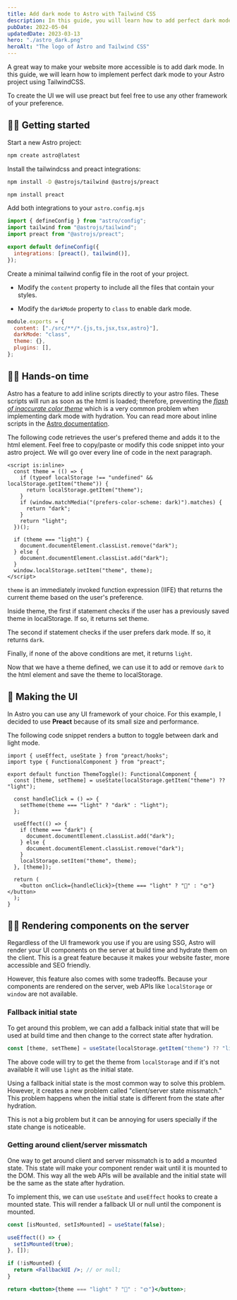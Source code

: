 ```yaml
---
title: Add dark mode to Astro with Tailwind CSS
description: In this guide, you will learn how to add perfect dark mode to your Astro project using Tailwind CSS and the prefers-color-scheme media query
pubDate: 2022-05-04
updatedDate: 2023-03-13
hero: "./astro_dark.png"
heroAlt: "The logo of Astro and Tailwind CSS"
---
```


A great way to make your website more accessible is to add dark mode. In this guide, we will learn how to implement perfect dark mode to your Astro project using TailwindCSS.

To create the UI we will use preact but feel free to use any other framework of your preference.

## 🧑‍💻 Getting started

Start a new Astro project:

```sh
npm create astro@latest
```

Install the tailwindcss and preact integrations:

```sh
npm install -D @astrojs/tailwind @astrojs/preact

npm install preact
```

Add both integrations to your `astro.config.mjs`

```js title="astro.config.mjs"
import { defineConfig } from "astro/config";
import tailwind from "@astrojs/tailwind";
import preact from "@astrojs/preact";

export default defineConfig({
  integrations: [preact(), tailwind()],
});
```

Create a minimal tailwind config file in the root of your project. 

- Modify the `content` property to include all the files that contain your styles.

- Modify the `darkMode` property to `class` to enable dark mode.

```js title="tailwind.config.cjs"
module.exports = {
  content: ["./src/**/*.{js,ts,jsx,tsx,astro}"],
  darkMode: "class",
  theme: {},
  plugins: [],
};
```

## 👩‍🚀 Hands-on time

Astro has a feature to add inline scripts directly to your astro files. These scripts will run as soon as the html is loaded; therefore, preventing the [_flash of inaccurate color theme_](https://css-tricks.com/flash-of-inaccurate-color-theme-fart/) which is a very common problem when implementing dark mode with hydration. You can read more about inline scripts in the [Astro documentation](https://docs.astro.build/en/reference/directives-reference/#isinline).

The following code retrieves the user's prefered theme and adds it to the html element. Feel free to copy/paste or modify this code snippet into your astro project. We will go over every line of code in the next paragraph.


```astro title="Layout.astro"
<script is:inline>
  const theme = (() => {
    if (typeof localStorage !== "undefined" && localStorage.getItem("theme")) {
      return localStorage.getItem("theme");
    }
    if (window.matchMedia("(prefers-color-scheme: dark)").matches) {
      return "dark";
    }
    return "light";
  })();

  if (theme === "light") {
    document.documentElement.classList.remove("dark");
  } else {
    document.documentElement.classList.add("dark");
  }
  window.localStorage.setItem("theme", theme);
</script>
```

`theme` is an immediately invoked function expression (IIFE) that returns the current theme based on the user's preference. 

Inside theme, the first if statement checks if the user has a previously saved theme in localStorage. If so, it returns set theme.

The second if statement checks if the user prefers dark mode. If so, it returns `dark`.

Finally, if none of the above conditions are met, it returns `light`.

Now that we have a theme defined, we can use it to add or remove `dark` to the html element and save the theme to localStorage.

## 💅 Making the UI

In Astro you can use any UI framework of your choice. For this example, I decided to use **Preact** because of its small size and performance.

The following code snippet renders a button to toggle between dark and light mode.

```tsx title="ThemeToggle.tsx"
import { useEffect, useState } from "preact/hooks";
import type { FunctionalComponent } from "preact";

export default function ThemeToggle(): FunctionalComponent {
  const [theme, setTheme] = useState(localStorage.getItem("theme") ?? "light");

  const handleClick = () => {
    setTheme(theme === "light" ? "dark" : "light");
  };

  useEffect(() => {
    if (theme === "dark") {
      document.documentElement.classList.add("dark");
    } else {
      document.documentElement.classList.remove("dark");
    }
    localStorage.setItem("theme", theme);
  }, [theme]);

  return (
    <button onClick={handleClick}>{theme === "light" ? "🌙" : "🌞"}</button>
  );
}
```

## 🧑‍🔧 Rendering components on the server

Regardless of the UI framework you use if you are using SSG, Astro will render your UI components on the server at build time and hydrate them on the client. This is a great feature because it makes your website faster, more accessible and SEO friendly.

However, this feature also comes with some tradeoffs. Because your components are rendered on the server, web APIs like `localStorage` or `window` are not available.

### Fallback initial state

To get around this problem, we can add a fallback initial state that will be used at build time and then change to the correct state after hydration.

```jsx
const [theme, setTheme] = useState(localStorage.getItem("theme") ?? "light");
```

The above code will try to get the theme from `localStorage` and if it's not available it will use `light` as the initial state.

Using a fallback initial state is the most common way to solve this problem. However, it creates a new problem called "client/server state missmatch." This problem happens when the initial state is different from the state after hydration.

This is not a big problem but it can be annoying for users specially if the state change is noticeable.

### Getting around client/server missmatch

One way to get around client and server missmatch is to add a mounted state. This state will make your component render wait until it is mounted to the DOM. This way all the web APIs will be available and the initial state will be the same as the state after hydration.

To implement this, we can use `useState` and `useEffect` hooks to create a mounted state. This will render a fallback UI or null until the component is mounted.

```jsx title="ThemeToggle.tsx"
const [isMounted, setIsMounted] = useState(false);

useEffect(() => {
  setIsMounted(true);
}, []);

if (!isMounted) {
  return <FallbackUI />; // or null;
}

return <button>{theme === "light" ? "🌙" : "🌞"}</button>;
```
